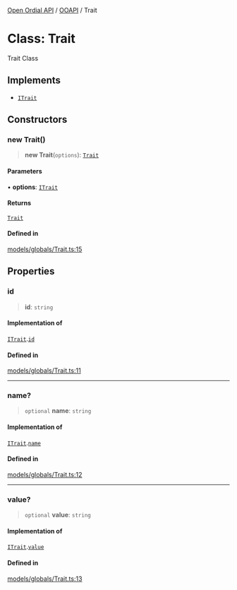 [Open Ordial API](../../README.md) / [OOAPI](../README.md) / Trait

# Class: Trait

Trait Class

## Implements

- [`ITrait`](../interfaces/ITrait.md)

## Constructors

### new Trait()

> **new Trait**(`options`): [`Trait`](Trait.md)

#### Parameters

• **options**: [`ITrait`](../interfaces/ITrait.md)

#### Returns

[`Trait`](Trait.md)

#### Defined in

[models/globals/Trait.ts:15](https://github.com/sagaverse-io/SagaverseOrdinalAPI/blob/90d228bc8061a836e19a66b3b1e83f3192c2e482/src/models/globals/Trait.ts#L15)

## Properties

### id

> **id**: `string`

#### Implementation of

[`ITrait`](../interfaces/ITrait.md).[`id`](../interfaces/ITrait.md#id)

#### Defined in

[models/globals/Trait.ts:11](https://github.com/sagaverse-io/SagaverseOrdinalAPI/blob/90d228bc8061a836e19a66b3b1e83f3192c2e482/src/models/globals/Trait.ts#L11)

***

### name?

> `optional` **name**: `string`

#### Implementation of

[`ITrait`](../interfaces/ITrait.md).[`name`](../interfaces/ITrait.md#name)

#### Defined in

[models/globals/Trait.ts:12](https://github.com/sagaverse-io/SagaverseOrdinalAPI/blob/90d228bc8061a836e19a66b3b1e83f3192c2e482/src/models/globals/Trait.ts#L12)

***

### value?

> `optional` **value**: `string`

#### Implementation of

[`ITrait`](../interfaces/ITrait.md).[`value`](../interfaces/ITrait.md#value)

#### Defined in

[models/globals/Trait.ts:13](https://github.com/sagaverse-io/SagaverseOrdinalAPI/blob/90d228bc8061a836e19a66b3b1e83f3192c2e482/src/models/globals/Trait.ts#L13)
